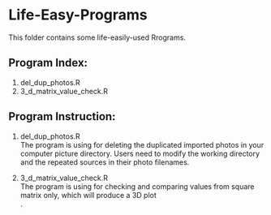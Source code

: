 # Life-Easy-Programs
This folder contains some life-easily-used Rrograms.

## Program Index: <br/>
1. del_dup_photos.R<br/>
2. 3_d_matrix_value_check.R<br/>

## Program Instruction: <br/>
1. del_dup_photos.R <br/>
The program is using for deleting the duplicated imported photos in your computer picture directory. 
Users need to modify the working directory and the repeated sources in their photo filenames. <br/>

2. 3_d_matrix_value_check.R <br/>
The program is using for checking and comparing values from square matrix only, which will produce a 3D plot <br/>.
